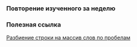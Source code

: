 ### Повторение изученного за неделю


### Полезная ссылка
[Разбиение строки на массив слов по пробелам](https://ru.stackoverflow.com/questions/190062/%D0%A0%D0%B0%D0%B7%D0%B1%D0%B8%D0%B5%D0%BD%D0%B8%D0%B5-%D1%81%D1%82%D1%80%D0%BE%D0%BA%D0%B8-%D0%BD%D0%B0-%D0%BC%D0%B0%D1%81%D1%81%D0%B8%D0%B2-%D1%81%D0%BB%D0%BE%D0%B2-%D0%BF%D0%BE-%D0%BF%D1%80%D0%BE%D0%B1%D0%B5%D0%BB%D0%B0%D0%BC
)

